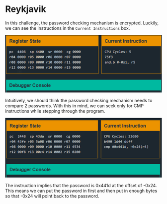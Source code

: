 # Reykjavik

In this challenge, the password checking mechanism is encrypted. Luckily, we can see the instructions in the ``Current Instructions`` box.

![Current Instructions](./images/current_instructions.png)

Intuitively, we should think the password checking mechanism needs to compare 2 passwords. With this in mind, we can seek only for CMP instructions while stepping through the program. 

![Password](./images/password.png)

The instruction implies that the password is 0x441d at the offset of -0x24. This means we can put the password in first and then put in enough bytes so that -0x24 will point back to the password.